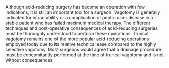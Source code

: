 Although acid-reducing surgery has become an operation with few indications, it is still an important tool for a surgeon. Vagotomy is generally indicated for intractability or a complication of peptic ulcer disease in a stable patient who has failed maximum medical therapy. The different techniques and post-operative consequences of acid-reducing surgeries must be thoroughly understood to perform these operations. Truncal vagotomy remains one of the more popular acid-reducing operations employed today due to its relative technical ease compared to the highly selective vagotomy. Most surgeons would agree that a drainage procedure must be concomitantly performed at the time of truncal vagotomy and is not without consequences.
